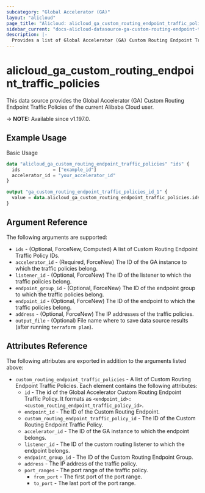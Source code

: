 ```yaml
---
subcategory: "Global Accelerator (GA)"
layout: "alicloud"
page_title: "Alicloud: alicloud_ga_custom_routing_endpoint_traffic_policies"
sidebar_current: "docs-alicloud-datasource-ga-custom-routing-endpoint-traffic-policies"
description: |-
  Provides a list of Global Accelerator (GA) Custom Routing Endpoint Traffic Policies to the user.
---
```


# alicloud_ga_custom_routing_endpoint_traffic_policies

This data source provides the Global Accelerator (GA) Custom Routing Endpoint Traffic Policies of the current Alibaba Cloud user.

-> **NOTE:** Available since v1.197.0.

## Example Usage

Basic Usage

```terraform
data "alicloud_ga_custom_routing_endpoint_traffic_policies" "ids" {
  ids            = ["example_id"]
  accelerator_id = "your_accelerator_id"
}

output "ga_custom_routing_endpoint_traffic_policies_id_1" {
  value = data.alicloud_ga_custom_routing_endpoint_traffic_policies.ids.custom_routing_endpoint_traffic_policies.0.id
}
```

## Argument Reference

The following arguments are supported:

* `ids` - (Optional, ForceNew, Computed) A list of Custom Routing Endpoint Traffic Policy IDs.
* `accelerator_id` - (Required, ForceNew) The ID of the GA instance to which the traffic policies belong.
* `listener_id` - (Optional, ForceNew) The ID of the listener to which the traffic policies belong.
* `endpoint_group_id` - (Optional, ForceNew) The ID of the endpoint group to which the traffic policies belong.
* `endpoint_id` - (Optional, ForceNew) The ID of the endpoint to which the traffic policies belong.
* `address` - (Optional, ForceNew) The IP addresses of the traffic policies.
* `output_file` - (Optional) File name where to save data source results (after running `terraform plan`).

## Attributes Reference

The following attributes are exported in addition to the arguments listed above:

* `custom_routing_endpoint_traffic_policies` - A list of Custom Routing Endpoint Traffic Policies. Each element contains the following attributes:
  * `id` - The id of the Global Accelerator Custom Routing Endpoint Traffic Policy. It formats as `<endpoint_id>:<custom_routing_endpoint_traffic_policy_id>`.
  * `endpoint_id` - The ID of the Custom Routing Endpoint.
  * `custom_routing_endpoint_traffic_policy_id` - The ID of the Custom Routing Endpoint Traffic Policy.
  * `accelerator_id` - The ID of the GA instance to which the endpoint belongs.
  * `listener_id` - The ID of the custom routing listener to which the endpoint belongs.
  * `endpoint_group_id` - The ID of the Custom Routing Endpoint Group.
  * `address` - The IP address of the traffic policy.
  * `port_ranges` - The port range of the traffic policy.
    * `from_port` - The first port of the port range.
    * `to_port` - The last port of the port range.
  